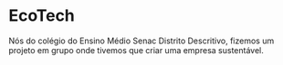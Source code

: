 # EcoTech
Nós do colégio do Ensino Médio Senac Distrito Descritivo, fizemos um projeto em grupo onde tivemos que criar uma empresa sustentável.
